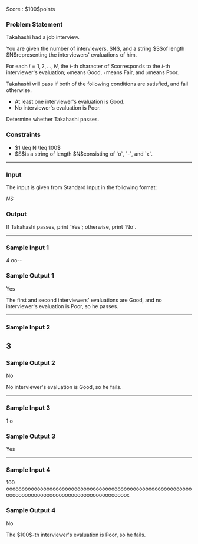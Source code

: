 
<div>

<span>

<span>

<p>
Score : $100$points
</p>

<div>

<section>

### **Problem Statement**

<p>
Takahashi had a job interview.
</p>

<p>
You are given the number of interviewers, $N$, and a string $S$of length $N$representing the interviewers' evaluations of him.

For each $i=1,2,\ldots,N$, the $i$-th character of $S$corresponds to the $i$-th interviewer's evaluation; `o`means Good, `-`means Fair, and `x`means Poor.
</p>

<p>
Takahashi will pass if both of the following conditions are satisfied, and fail otherwise.
</p>

<ul>

<li>
At least one interviewer's evaluation is Good.
</li>

<li>
No interviewer's evaluation is Poor.
</li>

</ul>

<p>
Determine whether Takahashi passes.
</p>

</section>

</div>

<div>

<section>

### **Constraints**

<ul>

<li>
$1 \leq N \leq 100$
</li>

<li>
$S$is a string of length $N$consisting of `o`, `-`, and `x`.
</li>

</ul>

</section>

</div>

---

<div>

<div>

<section>

### **Input**

<p>
The input is given from Standard Input in the following format:
</p>

<div>

$N$$S$
</div>

</section>

</div>

<div>

<section>

### **Output**

<p>
If Takahashi passes, print `Yes`; otherwise, print `No`.
</p>

</section>

</div>

</div>

---

<div>

<section>

### **Sample Input 1**

<div>

4
oo--

</div>

</section>

</div>

<div>

<section>

### **Sample Output 1**

<div>

Yes

</div>

<p>
The first and second interviewers' evaluations are Good, and no interviewer's evaluation is Poor, so he passes.
</p>

</section>

</div>

---

<div>

<section>

### **Sample Input 2**

<div>

3
---

</div>

</section>

</div>

<div>

<section>

### **Sample Output 2**

<div>

No

</div>

<p>
No interviewer's evaluation is Good, so he fails.
</p>

</section>

</div>

---

<div>

<section>

### **Sample Input 3**

<div>

1
o

</div>

</section>

</div>

<div>

<section>

### **Sample Output 3**

<div>

Yes

</div>

</section>

</div>

---

<div>

<section>

### **Sample Input 4**

<div>

100
ooooooooooooooooooooooooooooooooooooooooooooooooooooooooooooooooooooooooooooooooooooooooooooooooooox

</div>

</section>

</div>

<div>

<section>

### **Sample Output 4**

<div>

No

</div>

<p>
The $100$-th interviewer's evaluation is Poor, so he fails.
</p>

</section>

</div>

</span>

</span>

</div>

